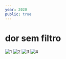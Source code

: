 ```yaml
---
year: 2020
public: true
---
```


# dor sem filtro

![1](./1.jpg)
![2](./2.jpg)
![3](./3.jpg)
![4](./4.jpg)
